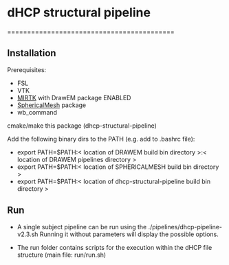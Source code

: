 # dHCP structural pipeline
==========================================

Installation
------------
Prerequisites:
- FSL
- VTK
- [MIRTK](https://github.com/BioMedIA/MIRTK) with DrawEM package ENABLED
- [SphericalMesh](https://gitlab.doc.ic.ac.uk/am411/SphericalMesh) package
- wb_command

cmake/make this package (dhcp-structural-pipeline)

Add the following binary dirs to the PATH (e.g. add to .bashrc file):
- export PATH=$PATH:< location of DRAWEM build bin directory >:< location of DRAWEM pipelines directory >
- export PATH=$PATH:< location of SPHERICALMESH build bin directory >
- export PATH=$PATH:< location of dhcp-structural-pipeline build bin directory >


Run
------------
- A single subject pipeline can be run using the ./pipelines/dhcp-pipeline-v2.3.sh 
Running it without parameters will display the possible options.

- The run folder contains scripts for the execution within the dHCP file structure (main file: run/run.sh)
